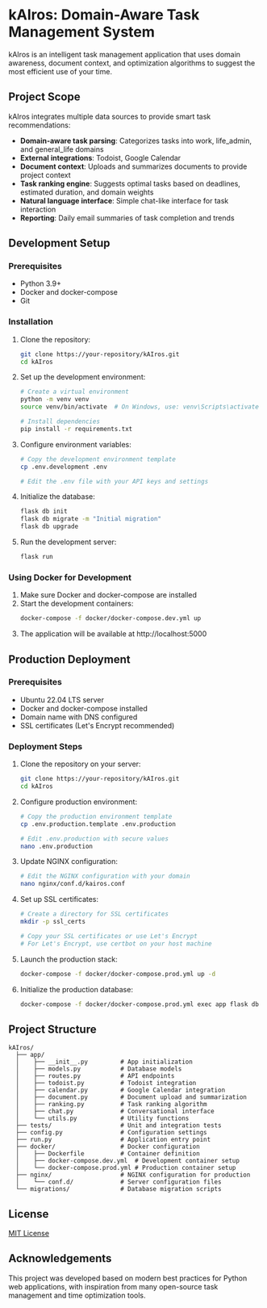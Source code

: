 # kAIros: Domain-Aware Task Management System

kAIros is an intelligent task management application that uses domain awareness, document context, and optimization algorithms to suggest the most efficient use of your time.

## Project Scope

kAIros integrates multiple data sources to provide smart task recommendations:

- **Domain-aware task parsing**: Categorizes tasks into work, life_admin, and general_life domains
- **External integrations**: Todoist, Google Calendar
- **Document context**: Uploads and summarizes documents to provide project context
- **Task ranking engine**: Suggests optimal tasks based on deadlines, estimated duration, and domain weights
- **Natural language interface**: Simple chat-like interface for task interaction
- **Reporting**: Daily email summaries of task completion and trends

## Development Setup

### Prerequisites

- Python 3.9+
- Docker and docker-compose
- Git

### Installation

1. Clone the repository:
   ```bash
   git clone https://your-repository/kAIros.git
   cd kAIros
   ```

2. Set up the development environment:
   ```bash
   # Create a virtual environment
   python -m venv venv
   source venv/bin/activate  # On Windows, use: venv\Scripts\activate
   
   # Install dependencies
   pip install -r requirements.txt
   ```

3. Configure environment variables:
   ```bash
   # Copy the development environment template
   cp .env.development .env
   
   # Edit the .env file with your API keys and settings
   ```

4. Initialize the database:
   ```bash
   flask db init
   flask db migrate -m "Initial migration"
   flask db upgrade
   ```

5. Run the development server:
   ```bash
   flask run
   ```

### Using Docker for Development

1. Make sure Docker and docker-compose are installed
2. Start the development containers:
   ```bash
   docker-compose -f docker/docker-compose.dev.yml up
   ```
3. The application will be available at http://localhost:5000

## Production Deployment

### Prerequisites

- Ubuntu 22.04 LTS server
- Docker and docker-compose installed
- Domain name with DNS configured
- SSL certificates (Let's Encrypt recommended)

### Deployment Steps

1. Clone the repository on your server:
   ```bash
   git clone https://your-repository/kAIros.git
   cd kAIros
   ```

2. Configure production environment:
   ```bash
   # Copy the production environment template
   cp .env.production.template .env.production
   
   # Edit .env.production with secure values
   nano .env.production
   ```

3. Update NGINX configuration:
   ```bash
   # Edit the NGINX configuration with your domain
   nano nginx/conf.d/kairos.conf
   ```

4. Set up SSL certificates:
   ```bash
   # Create a directory for SSL certificates
   mkdir -p ssl_certs
   
   # Copy your SSL certificates or use Let's Encrypt
   # For Let's Encrypt, use certbot on your host machine
   ```

5. Launch the production stack:
   ```bash
   docker-compose -f docker/docker-compose.prod.yml up -d
   ```

6. Initialize the production database:
   ```bash
   docker-compose -f docker/docker-compose.prod.yml exec app flask db upgrade
   ```

## Project Structure

```
kAIros/
  ├── app/
  │    ├── __init__.py         # App initialization
  │    ├── models.py           # Database models
  │    ├── routes.py           # API endpoints
  │    ├── todoist.py          # Todoist integration
  │    ├── calendar.py         # Google Calendar integration
  │    ├── document.py         # Document upload and summarization
  │    ├── ranking.py          # Task ranking algorithm
  │    ├── chat.py             # Conversational interface
  │    └── utils.py            # Utility functions
  ├── tests/                   # Unit and integration tests
  ├── config.py                # Configuration settings
  ├── run.py                   # Application entry point
  ├── docker/                  # Docker configuration
  │    ├── Dockerfile          # Container definition
  │    ├── docker-compose.dev.yml  # Development container setup
  │    └── docker-compose.prod.yml # Production container setup
  ├── nginx/                   # NGINX configuration for production
  │    └── conf.d/             # Server configuration files
  └── migrations/              # Database migration scripts
```

## License

[MIT License](LICENSE)

## Acknowledgements

This project was developed based on modern best practices for Python web applications, with inspiration from many open-source task management and time optimization tools.